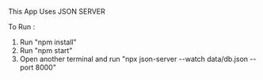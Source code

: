 This App Uses JSON SERVER

To Run : 
 1. Run "npm install"
 2. Run "npm start"
 3. Open another terminal and run "npx json-server --watch data/db.json --port 8000"